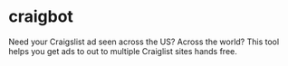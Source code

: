 # craigbot
Need your Craigslist ad seen across the US? Across the world? This tool helps you get ads to out to multiple Craiglist sites hands free.
